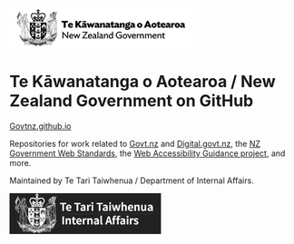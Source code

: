 <a href="https://www.govt.nz"><img src="common/img/nzgovt-logo-black-trans.png" alt="New Zealand Government logo" width="321" height="72"></a>

<h1><span lang="mi">Te Kāwanatanga o Aotearoa</span> / New Zealand Government on GitHub</h1>

[Govtnz.github.io](https://govtnz.github.io/)

Repositories for work related to [Govt.nz](https://www.govt.nz) and [Digital.govt.nz](https://www.digital.govt.nz/), the [NZ Government Web Standards](https://govtnz.github.io/web-standards/), the [Web Accessibility Guidance project](https://govtnz.github.io/web-a11y-guidance), and more.

Maintained by <span lang="mi">Te Tari Taiwhenua</span> / Department of Internal Affairs.

<a href="https://www.dia.govt.nz"><img src="common/img/dia-logo-white-black.png" alt="Department of Internal Affairs logo" width="267" height="72"></a>
